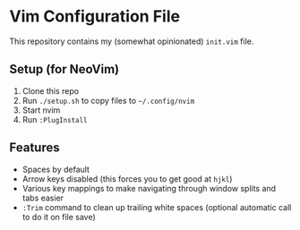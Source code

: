 Vim Configuration File
========================

This repository contains my (somewhat opinionated) `init.vim` file.

## Setup (for NeoVim)

1. Clone this repo
2. Run `./setup.sh` to copy files to `~/.config/nvim`
3. Start nvim
4. Run `:PlugInstall`

## Features

* Spaces by default
* Arrow keys disabled (this forces you to get good at `hjkl`)
* Various key mappings to make navigating through window splits and tabs easier
* `:Trim` command to clean up trailing white spaces (optional automatic call to do it on file save)


